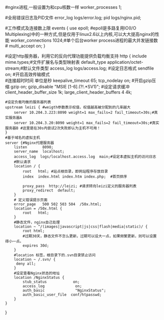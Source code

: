 ﻿#nginx进程,一般设置为和cpu核数一样
worker_processes  1;

#全局错误日志及PID文件
error_log  logs/error.log;
pid        logs/nginx.pid;

#工作模式及连接数上限
events {
    use   epoll;             #epoll是多路复用IO(I/O Multiplexing)中的一种方式,但是仅用于linux2.6以上内核,可以大大提高nginx的性能
    worker_connections  1024;#单个后台worker process进程的最大并发链接数
    # multi_accept on; 
}

#设定http服务器，利用它的反向代理功能提供负载均衡支持
http {
    include       mime.types;#文件扩展名与类型映射表
    default_type  application/octet-stream;#默认文件类型
    access_log    logs/access.log; #设定日志格式
	sendfile	  on; #开启高效传输模式   	
	#连接超时时间 单位是秒
    keepalive_timeout  65;
    tcp_nodelay        on;
    #开启gzip压缩
    gzip  on;
    gzip_disable "MSIE [1-6]\.(?!.*SV1)";
	#设定请求缓冲
    client_header_buffer_size    1k;
    large_client_header_buffers  4 4k;
    
	#设定负载均衡的服务器列表
	upstream leizi { #weigth参数表示权值，权值越高被分配到的几率越大
		server 10.204.3.223:8090 weight=1 max_fails=2 fail_timeout=30s;#真实服务器A
		server 10.204.3.20:8090 weight=1 max_fails=2 fail_timeout=30s;#真实服务器B #这里是在30s内尝试2次失败即认为主机不可用！
    }
	#基于域名的虚拟主机
    server {#Nginx代理服务器 
        listen       8090;
        server_name  localhost;
        access_log  logs/localhost.access.log  main;#设定本虚拟主机的访问日志
		#默认请求
		location / {
			root   html; #站点根目录，即网站程序存放目录 
			index  index.html index.htm index.php;  #首页排序

			proxy_pass  http://leizi; #请求转向leizi定义的服务器列表
			proxy_redirect  default; 
		}
		# 定义错误提示页面
        error_page   500 502 503 504  /50x.html;
        location = /50x.html {
            root   html;
        }
		#静态文件，nginx自己处理
		location ~ ^/(images|javascript|js|css|flash|media|static)/ {
			root html;
			#过期30天，静态文件不怎么更新，过期可以设大一点，如果频繁更新，则可以设置得小一点。
			expires 30d;
		}
		#location 标签，根目录下的.svn目录禁止访问
		location ~ /.svn/ {
		 deny all;
		}
	    #设定查看Nginx状态的地址
		location /NginxStatus {
			stub_status            on;
			access_log              on;
			auth_basic              "NginxStatus";
			auth_basic_user_file  conf/htpasswd;
		}
    }
}